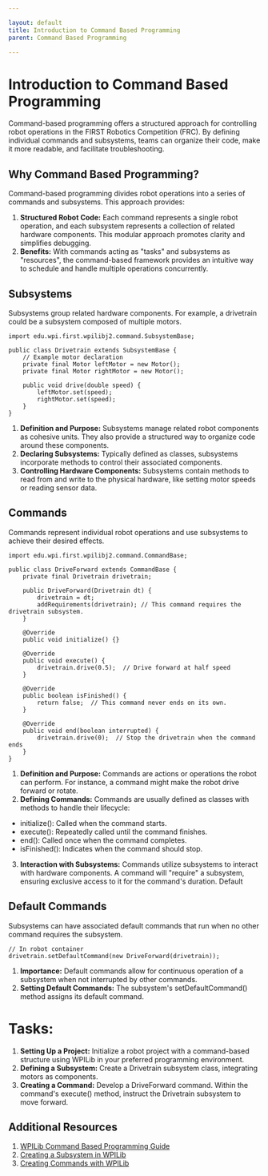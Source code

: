 ```yaml
---

layout: default
title: Introduction to Command Based Programming
parent: Command Based Programming

---
```

# Introduction to Command Based Programming

Command-based programming offers a structured approach for controlling robot operations in the FIRST Robotics Competition (FRC). By defining individual commands and subsystems, teams can organize their code, make it more readable, and facilitate troubleshooting.

## Why Command Based Programming?

Command-based programming divides robot operations into a series of commands and subsystems. This approach provides:

1. **Structured Robot Code:** Each command represents a single robot operation, and each subsystem represents a collection of related hardware components. This modular approach promotes clarity and simplifies debugging.
2. **Benefits:** With commands acting as "tasks" and subsystems as "resources", the command-based framework provides an intuitive way to schedule and handle multiple operations concurrently.

## Subsystems

Subsystems group related hardware components. For example, a drivetrain could be a subsystem composed of multiple motors.

    import edu.wpi.first.wpilibj2.command.SubsystemBase;
    
    public class Drivetrain extends SubsystemBase {
        // Example motor declaration
        private final Motor leftMotor = new Motor();
        private final Motor rightMotor = new Motor();
    
        public void drive(double speed) {
            leftMotor.set(speed);
            rightMotor.set(speed);
        }
    }

1. **Definition and Purpose:** Subsystems manage related robot components as cohesive units. They also provide a structured way to organize code around these components.
2. **Declaring Subsystems:** Typically defined as classes, subsystems incorporate methods to control their associated components.
3. **Controlling Hardware Components:** Subsystems contain methods to read from and write to the physical hardware, like setting motor speeds or reading sensor data.

## Commands
Commands represent individual robot operations and use subsystems to achieve their desired effects.

    import edu.wpi.first.wpilibj2.command.CommandBase;

    public class DriveForward extends CommandBase {
        private final Drivetrain drivetrain;

        public DriveForward(Drivetrain dt) {
            drivetrain = dt;
            addRequirements(drivetrain); // This command requires the drivetrain subsystem.
        }

        @Override
        public void initialize() {}

        @Override
        public void execute() {
            drivetrain.drive(0.5);  // Drive forward at half speed
        }

        @Override
        public boolean isFinished() {
            return false;  // This command never ends on its own.
        }

        @Override
        public void end(boolean interrupted) {
            drivetrain.drive(0);  // Stop the drivetrain when the command ends
        }   
    }


1. **Definition and Purpose:** Commands are actions or operations the robot can perform. For instance, a command might make the robot drive forward or rotate.
2. **Defining Commands:** Commands are usually defined as classes with methods to handle their lifecycle:
+ initialize(): Called when the command starts.
+ execute(): Repeatedly called until the command finishes.
+ end(): Called once when the command completes.
+ isFinished(): Indicates when the command should stop.
3. **Interaction with Subsystems:** Commands utilize subsystems to interact with hardware components. A command will "require" a subsystem, ensuring exclusive access to it for the command's duration. Default

## Default Commands
Subsystems can have associated default commands that run when no other command requires the subsystem.

    // In robot container
    drivetrain.setDefaultCommand(new DriveForward(drivetrain));

1. **Importance:** Default commands allow for continuous operation of a subsystem when not interrupted by other commands.
2. **Setting Default Commands:** The subsystem's setDefaultCommand() method assigns its default command.

# Tasks:
1. **Setting Up a Project:** Initialize a robot project with a command-based structure using WPILib in your preferred programming environment.
2. **Defining a Subsystem:** Create a Drivetrain subsystem class, integrating motors as components.
3. **Creating a Command:** Develop a DriveForward command. Within the command's execute() method, instruct the Drivetrain subsystem to move forward.

## Additional Resources

1. [WPILib Command Based Programming Guide](https://docs.wpilib.org/en/stable/docs/software/commandbased/index.html)
2. [Creating a Subsystem in WPILib](https://docs.wpilib.org/en/stable/docs/software/commandbased/subsystems.html)
3. [Creating Commands with WPILib](https://docs.wpilib.org/en/stable/docs/software/commandbased/commands.html)

